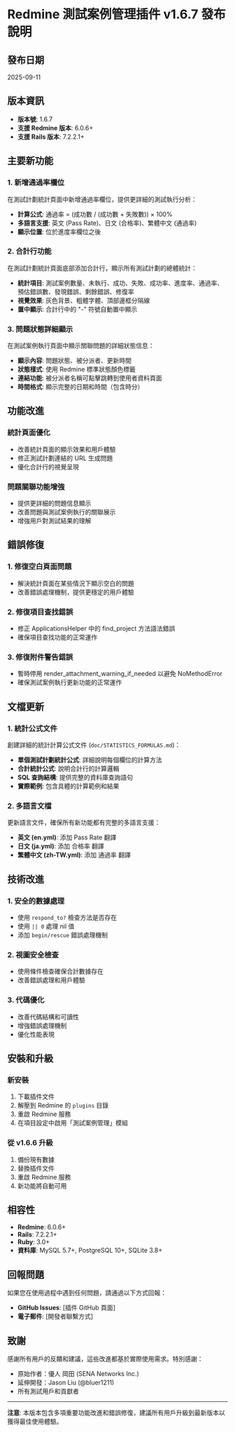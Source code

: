# Redmine 測試案例管理插件 v1.6.7 發布說明

## 發布日期
2025-09-11

## 版本資訊
- **版本號**: 1.6.7
- **支援 Redmine 版本**: 6.0.6+
- **支援 Rails 版本**: 7.2.2.1+

## 主要新功能

### 1. 新增通過率欄位
在測試計劃統計頁面中新增通過率欄位，提供更詳細的測試執行分析：

- **計算公式**: 通過率 = (成功數 / (成功數 + 失敗數)) × 100%
- **多語言支援**: 英文 (Pass Rate)、日文 (合格率)、繁體中文 (通過率)
- **顯示位置**: 位於進度率欄位之後

### 2. 合計行功能
在測試計劃統計頁面底部添加合計行，顯示所有測試計劃的總體統計：

- **統計項目**: 測試案例數量、未執行、成功、失敗、成功率、進度率、通過率、預估錯誤數、發現錯誤、剩餘錯誤、修復率
- **視覺效果**: 灰色背景、粗體字體、頂部邊框分隔線
- **置中顯示**: 合計行中的 "-" 符號自動置中顯示

### 3. 問題狀態詳細顯示
在測試案例執行頁面中顯示關聯問題的詳細狀態信息：

- **顯示內容**: 問題狀態、被分派者、更新時間
- **狀態樣式**: 使用 Redmine 標準狀態顏色標籤
- **連結功能**: 被分派者名稱可點擊跳轉到使用者資料頁面
- **時間格式**: 顯示完整的日期和時間（包含時分）

## 功能改進

### 統計頁面優化
- 改善統計頁面的顯示效果和用戶體驗
- 修正測試計劃連結的 URL 生成問題
- 優化合計行的視覺呈現

### 問題關聯功能增強
- 提供更詳細的問題信息顯示
- 改善問題與測試案例執行的關聯展示
- 增強用戶對測試結果的理解

## 錯誤修復

### 1. 修復空白頁面問題
- 解決統計頁面在某些情況下顯示空白的問題
- 改善錯誤處理機制，提供更穩定的用戶體驗

### 2. 修復項目查找錯誤
- 修正 ApplicationsHelper 中的 find_project 方法語法錯誤
- 確保項目查找功能的正常運作

### 3. 修復附件警告錯誤
- 暫時停用 render_attachment_warning_if_needed 以避免 NoMethodError
- 確保測試案例執行更新功能的正常運作

## 文檔更新

### 1. 統計公式文件
創建詳細的統計計算公式文件 (`doc/STATISTICS_FORMULAS.md`)：

- **單個測試計劃統計公式**: 詳細說明每個欄位的計算方法
- **合計統計公式**: 說明合計行的計算邏輯
- **SQL 查詢結構**: 提供完整的資料庫查詢語句
- **實際範例**: 包含具體的計算範例和結果

### 2. 多語言文檔
更新語言文件，確保所有新功能都有完整的多語言支援：

- **英文 (en.yml)**: 添加 Pass Rate 翻譯
- **日文 (ja.yml)**: 添加 合格率 翻譯
- **繁體中文 (zh-TW.yml)**: 添加 通過率 翻譯

## 技術改進

### 1. 安全的數據處理
- 使用 `respond_to?` 檢查方法是否存在
- 使用 `|| 0` 處理 nil 值
- 添加 `begin/rescue` 錯誤處理機制

### 2. 視圖安全檢查
- 使用條件檢查確保合計數據存在
- 改善錯誤處理和用戶體驗

### 3. 代碼優化
- 改善代碼結構和可讀性
- 增強錯誤處理機制
- 優化性能表現

## 安裝和升級

### 新安裝
1. 下載插件文件
2. 解壓到 Redmine 的 `plugins` 目錄
3. 重啟 Redmine 服務
4. 在項目設定中啟用「測試案例管理」模組

### 從 v1.6.6 升級
1. 備份現有數據
2. 替換插件文件
3. 重啟 Redmine 服務
4. 新功能將自動可用

## 相容性

- **Redmine**: 6.0.6+
- **Rails**: 7.2.2.1+
- **Ruby**: 3.0+
- **資料庫**: MySQL 5.7+, PostgreSQL 10+, SQLite 3.8+

## 回報問題

如果您在使用過程中遇到任何問題，請通過以下方式回報：

- **GitHub Issues**: [插件 GitHub 頁面]
- **電子郵件**: [開發者聯繫方式]

## 致謝

感謝所有用戶的反饋和建議，這些改進都基於實際使用需求。特別感謝：

- 原始作者：優人 岡田 (SENA Networks Inc.)
- 延伸開發：Jason Liu (@bluer1211)
- 所有測試用戶和貢獻者

---

**注意**: 本版本包含多項重要功能改進和錯誤修復，建議所有用戶升級到最新版本以獲得最佳使用體驗。
